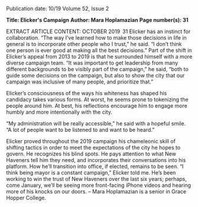 Publication date: 10/19
Volume 52, Issue 2

**Title: Elicker's Campaign**
**Author: Mara Hoplamazian**
**Page number(s): 31**

EXTRACT ARTICLE CONTENT:
OCTOBER 2019
 31
Elicker has an instinct for collaboration. “The 
way I’ve learned how to make those decisions 
in life in general is to incorporate other people 
who I trust,” he said. “I don’t think one person 
is ever good at making all the best decisions.” 
Part of the shift in Elicker’s appeal from 2013 to 
2019 is that he surrounded himself with a more 
diverse campaign team. “It was important to get 
leadership from many different backgrounds to 
be visibly part of the campaign,” he said, “both to 
guide some decisions on the campaign, but also to 
show the city that our campaign was inclusive of 
many people, and prioritize that.” 


Elicker’s consciousness of the ways his whiteness 
has shaped his candidacy takes various forms. At 
worst, he seems prone to tokenizing the people 
around him. At best, his reflections encourage him 
to engage more humbly and more intentionally 
with the city. 


“My administration will be really accessible,” 
he said with a hopeful smile. “A lot of people want 
to be listened to and want to be heard.”


Elicker proved throughout the 2019 campaign 
his chameleonic skill of shifting tactics in order 
to meet the expectations of the city he hopes to 
govern. He recognizes his blind spots. He pays 
attention to what New Haveners tell him they 
need, and incorporates their conversations into 
his platform. How he’ll transition into office, if 
elected, remains to be seen. “I think being mayor 
is a constant campaign,” Elicker told me. He’s 
been working to win the trust of New Haveners 
over the last six years; perhaps, come January, 
we’ll be seeing more front-facing iPhone videos 
and hearing more of his knocks on our doors. 
– Mara Hoplamazian is a senior in 
Grace Hopper College.